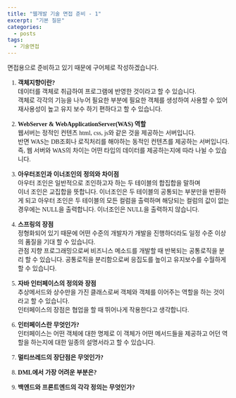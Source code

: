 ```yaml
---
title: "웹개발 기술 면접 준비 - 1"
excerpt: "기본 질문"
categories:
  - posts
tags:
  - 기술면접
---
```


<style>
@font-face { font-family: 'IBMPlexSansKR-Regular';
   src: url('https://cdn.jsdelivr.net/gh/projectnoonnu/noonfonts_20-07@1.0/IBMPlexSansKR-Regular.woff') format('woff'); font-weight: normal; font-style: normal; }
body, a, h3, h4,h1{
font-family: 'IBMPlexSansKR-Regular';
}
td{
	border: 1px solid;
}
</style>

면접용으로 준비하고 있기 때문에 구어체로 작성하겠습니다.

1. <b>객체지향이란?</b><br>
   데이터를 객체로 취급하여 프로그램에 반영한 것이라고 할 수 있습니다. <br>객체로 각각의 기능을 나누어 필요한 부분에 필요한 객체를 생성하여 사용할 수 있어 재사용성이 높고 유지 보수 하기 편하다고 할 수 있습니다.
2. <b>WebServer & WebApplicationServer(WAS) 역할</b><br>
   웹서버는 정적인 컨텐츠 html, css, js와 같은 것을 제공하는 서버입니다.<br>
   반면 WAS는 DB조회나 로직처리를 해야하는 동적인 컨텐츠를 제공하는 서버입니다.
   즉, 웹 서버와 WAS의 차이는 어떤 타입의 데이터를 제공하는지에 따라 나뉠 수 있습니다.

3. <b>아우터조인과 이너조인의 정의와 차이점 </b><br>
   아우터 조인은 일반적으로 조인하고자 하는 두 테이블의 합집합을 말하며<br>
   이너 조인은 교집합을 뜻합니다. 이너조인은 두 테이블의 공통되는 부분만을 반환하게 되고 아우터 조인은 두 테이블의 모든 컬럼을 출력하며 해당되는 컬럼의 값이 없는 경우에는 NULL을 출력합니다. 이너조인은 NULL을 출력하지 않습니다.

4. <b>스프링의 장점</b><br>
   정형화되어 있기 때문에 어떤 수준의 개발자가 개발을 진행하더라도 일정 수준 이상의 품질을 기대 할 수 있습니다. <br>
   관점 지향 프로그래밍으로써 비즈니스 메소드를 개발할 때 반복되는 공통로직을 분리 할 수 있습니다. 공통로직을 분리함으로써 응집도를 높이고 유지보수를 수월하게 할 수 있습니다.

5. <b>자바 인터페이스의 정의와 장점</b><br>
   추상메서드와 상수만을 가진 클래스로써 객체와 객체를 이어주는 역할을 하는 것이라고 할 수 있습니다. <br>
   인터페이스의 장점은 협업을 할 때 뛰어나게 작용한다고 생각합니다.
6. <b>인터페이스란 무엇인가?</b><br>
   인터페이스는 어떤 객체에 대한 명제로 이 객체가 어떤 메서드들을 제공하고 어던 역할을 하는지에 대한 일종의 설명서라고 할 수 있습니다.
   
7. <b>멀티쓰레드의 장단점은 무엇인가?</b><br>
8. <b>DML에서 가장 어려운 부분은?</b><br>
9. <b>백엔드와 프론트엔드의 각각 정의는 무엇인가?</b><br>
